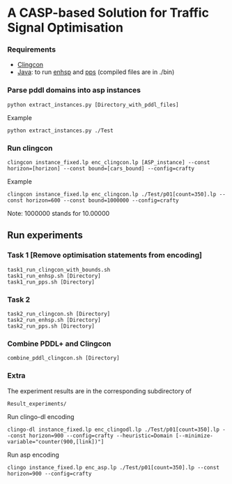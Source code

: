 # A CASP-based Solution for Traffic Signal Optimisation
### Requirements
- [Clingcon](https://potassco.org/clingcon/)
- [Java](https://www.java.com/en/download/manual.jsp): to run [enhsp](https://sites.google.com/view/enhsp/) and [pps](https://github.com/hstairs/pps) (compiled files are in ./bin)


### Parse pddl domains into asp instances 
```
python extract_instances.py [Directory_with_pddl_files]
```
Example
```
python extract_instances.py ./Test
```

### Run clingcon 
```
clingcon instance_fixed.lp enc_clingcon.lp [ASP_instance] --const horizon=[horizon] --const bound=[cars_bound] --config=crafty 
```
Example
```
clingcon instance_fixed.lp enc_clingcon.lp ./Test/p01[count=350].lp --const horizon=600 --const bound=1000000 --config=crafty 
```
Note: 1000000 stands for 10.00000

## Run experiments 
### Task 1 [Remove optimisation statements from encoding]
```
task1_run_clingcon_with_bounds.sh 
task1_run_enhsp.sh [Directory]
task1_run_pps.sh [Directory]
```
### Task 2
```
task2_run_clingcon.sh [Directory]
task2_run_enhsp.sh [Directory]
task2_run_pps.sh [Directory]
```
### Combine PDDL+ and Clingcon
```
combine_pddl_clingcon.sh [Directory]
```

### Extra 
The experiment results are in the corresponding subdirectory of 
```
Result_experiments/
```
Run clingo-dl encoding
```
clingo-dl instance_fixed.lp enc_clingodl.lp ./Test/p01[count=350].lp --const horizon=900 --config=crafty --heuristic=Domain [--minimize-variable="counter(900,[link])"]
```
Run asp encoding
```
clingo instance_fixed.lp enc_asp.lp ./Test/p01[count=350].lp --const horizon=900 --config=crafty 
```